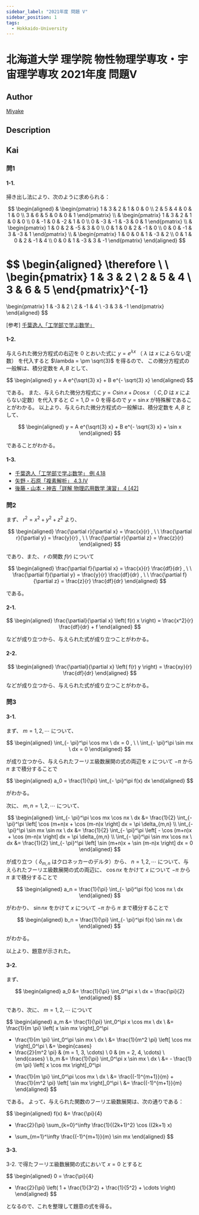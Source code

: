 ```yaml
---
sidebar_label: "2021年度 問題 V"
sidebar_position: 1
tags:
  - Hokkaido-University
---
```

# 北海道大学 理学院 物性物理学専攻・宇宙理学専攻 2021年度 問題V

## **Author**
[Miyake](https://miyake.github.io/exams/index.html)

## **Description**

## **Kai**
### 問1
#### 1-1.
掃き出し法により、次のように求められる：

$$
  \begin{aligned}
  &
  \begin{pmatrix}
  1 & 3 & 2 & 1 & 0 & 0 \\
  2 & 5 & 4 & 0 & 1 & 0 \\
  3 & 6 & 5 & 0 & 0 & 1
  \end{pmatrix}
  \\
  &
  \begin{pmatrix}
  1 &  3 &  2 &  1 & 0 & 0 \\
  0 & -1 &  0 & -2 & 1 & 0 \\
  0 & -3 & -1 & -3 & 0 & 1
  \end{pmatrix}
  \\
  &
  \begin{pmatrix}
  1 & 0 &  2 & -5 &  3 & 0 \\
  0 & 1 &  0 &  2 & -1 & 0 \\
  0 & 0 & -1 &  3 & -3 & 1
  \end{pmatrix}
  \\
  &
  \begin{pmatrix}
  1 & 0 & 0 &  1 & -3 &  2 \\
  0 & 1 & 0 &  2 & -1 &  4 \\
  0 & 0 & 1 & -3 &  3 & -1
  \end{pmatrix}
  \end{aligned}
$$

$$
  \begin{aligned}
  \therefore \ \ 
  \begin{pmatrix}
  1 & 3 & 2 \\
  2 & 5 & 4 \\
  3 & 6 & 5
  \end{pmatrix}^{-1}
  =
  \begin{pmatrix}
   1 & -3 &  2 \\
   2 & -1 &  4 \\
  -3 &  3 & -1
  \end{pmatrix}
  \end{aligned}
$$

<p>
[参考]
<a href="https://www.amazon.co.jp/dp/490381419X/ref=nosim?tag=msscee0a-22">
千葉逸人「工学部で学ぶ数学」
</a>
</p>

#### 1-2.
与えられた微分方程式の右辺を $0$ とおいた式に
$y=e^{\lambda x}$ （ $\lambda$ は $x$ によらない定数）
を代入すると $\lambda = \pm \sqrt{3}$ を得るので、
この微分方程式の一般解は、積分定数を $A,B$ として、

$$
\begin{aligned}
y = A e^{\sqrt{3} x} + B e^{- \sqrt{3} x}
\end{aligned}
$$

である。
また、与えられた微分方程式に $y = C \sin x + D \cos x$
（ $C,D$ は $x$ によらない定数）を代入すると
$C=1,D=0$ を得るので $y = \sin x$ が特殊解であることがわかる。
以上より、与えられた微分方程式の一般解は、積分定数を $A,B$ として、

$$
\begin{aligned}
y = A e^{\sqrt{3} x} + B e^{- \sqrt{3} x} + \sin x
\end{aligned}
$$

であることがわかる。

#### 1-3.

<ul>
  <li>
  <a href="https://www.amazon.co.jp/dp/490381419X/ref=nosim?tag=msscee0a-22">
    千葉逸人「工学部で学ぶ数学」 例 4.18
  </a>
  </li>
  <li>
  <a href="https://www.amazon.co.jp/dp/4785310898/ref=nosim?tag=msscee0a-22">
    矢野・石原「複素解析」 4.3.IV
  </a>
  </li>
  <li>
  <a href="https://www.amazon.co.jp/dp/4320031423/ref=nosim?tag=msscee0a-22">
    後藤・山本・神吉「詳解 物理応用数学 演習」 4 [42]
  </a>
  </li>
</ul>

### 問2
まず、 $r^2 = x^2 + y^2 + z^2$ より、

$$
\begin{aligned}
\frac{\partial r}{\partial x} = \frac{x}{r}
, \ \ 
\frac{\partial r}{\partial y} = \frac{y}{r}
, \ \ 
\frac{\partial r}{\partial z} = \frac{z}{r}
\end{aligned}
$$

であり、また、 $r$ の関数 $f(r)$ について

$$
\begin{aligned}
\frac{\partial f}{\partial x} = \frac{x}{r} \frac{df}{dr}
, \ \ 
\frac{\partial f}{\partial y} = \frac{y}{r} \frac{df}{dr}
, \ \ 
\frac{\partial f}{\partial z} = \frac{z}{r} \frac{df}{dr}
\end{aligned}
$$

である。

#### 2-1.

$$
\begin{aligned}
\frac{\partial}{\partial x} \left( f(r) x \right)
= \frac{x^2}{r} \frac{df}{dr} + f
\end{aligned}
$$

などが成り立つから、与えられた式が成り立つことがわかる。

#### 2-2.

$$
\begin{aligned}
\frac{\partial}{\partial x} \left( f(r) y \right)
= \frac{xy}{r} \frac{df}{dr}
\end{aligned}
$$

などが成り立つから、与えられた式が成り立つことがわかる。

### 問3
#### 3-1.
まず、 $m = 1, 2, \cdots$ について、

$$
\begin{aligned}
\int_{- \pi}^\pi \cos mx \ dx = 0
, \ \ 
\int_{- \pi}^\pi \sin mx \ dx = 0
\end{aligned}
$$

が成り立つから、与えられたフーリエ級数展開の式の両辺を
$x$ について $- \pi$ から $\pi$ まで積分することで

$$
\begin{aligned}
a_0 = \frac{1}{\pi} \int_{- \pi}^\pi f(x) dx
\end{aligned}
$$

がわかる。

次に、 $m,n = 1, 2, \cdots$ について、

$$
\begin{aligned}
\int_{- \pi}^\pi \cos mx \cos nx \ dx
&= \frac{1}{2} \int_{- \pi}^\pi \left[ \cos (m+n)x + \cos (m-n)x \right] dx
= \pi \delta_{m,n}
\\
\int_{- \pi}^\pi \sin mx \sin nx \ dx
&= \frac{1}{2} \int_{- \pi}^\pi \left[ - \cos (m+n)x + \cos (m-n)x \right] dx
= \pi \delta_{m,n}
\\
\int_{- \pi}^\pi \sin mx \cos nx \ dx
&= \frac{1}{2} \int_{- \pi}^\pi \left[ \sin (m+n)x + \sin (m-n)x \right] dx
= 0
\end{aligned}
$$

が成り立つ（ $\delta_{m,n}$ はクロネッカーのデルタ）から、
$n = 1, 2, \cdots$ について、与えられたフーリエ級数展開の式の両辺に、
$\cos nx$ をかけて $x$ について $- \pi$ から $\pi$ まで積分することで

$$
\begin{aligned}
a_n = \frac{1}{\pi} \int_{- \pi}^\pi f(x) \cos nx \ dx
\end{aligned}
$$

がわかり、
$\sin nx$ をかけて $x$ について $- \pi$ から $\pi$ まで積分することで

$$
\begin{aligned}
b_n = \frac{1}{\pi} \int_{- \pi}^\pi f(x) \sin nx \ dx
\end{aligned}
$$

がわかる。

以上より、題意が示された。

#### 3-2.
まず、

$$
\begin{aligned}
a_0 &= \frac{1}{\pi} \int_0^\pi x \ dx = \frac{\pi}{2}
\end{aligned}
$$

であり、次に、 $m = 1, 2, \cdots$ について

$$
\begin{aligned}
a_m
&= \frac{1}{\pi} \int_0^\pi x \cos mx \ dx
\\
&= \frac{1}{m \pi} \left[ x \sin mx \right]_0^\pi
- \frac{1}{m \pi} \int_0^\pi \sin mx \ dx
\\
&= \frac{1}{m^2 \pi} \left[ \cos mx \right]_0^\pi
\\
&= \begin{cases}
- \frac{2}{m^2 \pi} & (m = 1, 3, \cdots) \\
0                   & (m = 2, 4, \cdots) \\
\end{cases}
\\
b_m
&= \frac{1}{\pi} \int_0^\pi x \sin mx \ dx
\\
&= - \frac{1}{m \pi} \left[ x \cos mx \right]_0^\pi
+ \frac{1}{m \pi} \int_0^\pi \cos mx \ dx
\\
&= \frac{(-1)^{m+1}}{m} + \frac{1}{m^2 \pi} \left[ \sin mx \right]_0^\pi
\\
&= \frac{(-1)^{m+1}}{m}
\end{aligned}
$$

である。
よって、与えられた関数のフーリエ級数展開は、次の通りである：

$$
\begin{aligned}
f(x)
&= \frac{\pi}{4}
- \frac{2}{\pi} \sum_{k=0}^\infty \frac{1}{(2k+1)^2} \cos ((2k+1) x)
+ \sum_{m=1}^\infty \frac{(-1)^{m+1}}{m} \sin mx
\end{aligned}
$$

#### 3-3.
3-2. で得たフーリエ級数展開の式において $x=0$ とすると

$$
\begin{aligned}
0
= \frac{\pi}{4}
- \frac{2}{\pi} \left( 1 + \frac{1}{3^2} + \frac{1}{5^2} + \cdots \right)
\end{aligned}
$$

となるので、これを整理して題意の式を得る。
